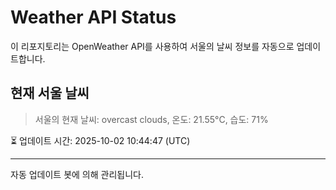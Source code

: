 
# Weather API Status

이 리포지토리는 OpenWeather API를 사용하여 서울의 날씨 정보를 자동으로 업데이트합니다.

## 현재 서울 날씨
> 서울의 현재 날씨: overcast clouds, 온도: 21.55°C, 습도: 71%

⏳ 업데이트 시간: 2025-10-02 10:44:47 (UTC)

---
자동 업데이트 봇에 의해 관리됩니다.
